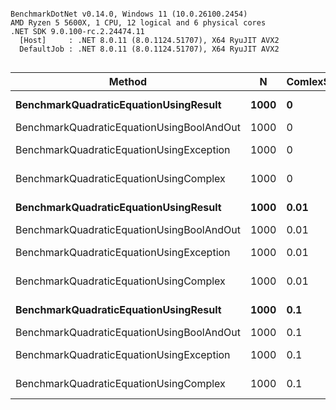 ```

BenchmarkDotNet v0.14.0, Windows 11 (10.0.26100.2454)
AMD Ryzen 5 5600X, 1 CPU, 12 logical and 6 physical cores
.NET SDK 9.0.100-rc.2.24474.11
  [Host]     : .NET 8.0.11 (8.0.1124.51707), X64 RyuJIT AVX2
  DefaultJob : .NET 8.0.11 (8.0.1124.51707), X64 RyuJIT AVX2


```
| Method                                    | N    | ComlexSolutionPercentage | Mean         | Error       | StdDev      | Gen0    | Allocated |
|------------------------------------------ |----- |------------------------- |-------------:|------------:|------------:|--------:|----------:|
| **BenchmarkQuadraticEquationUsingResult**     | **1000** | **0**                        |  **78,603.3 ns** | **1,492.77 ns** | **1,597.25 ns** | **17.5781** |  **296000 B** |
| BenchmarkQuadraticEquationUsingBoolAndOut | 1000 | 0                        |     904.2 ns |    18.00 ns |    25.82 ns |       - |         - |
| BenchmarkQuadraticEquationUsingException  | 1000 | 0                        |   1,584.2 ns |    16.17 ns |    15.12 ns |       - |         - |
| BenchmarkQuadraticEquationUsingComplex    | 1000 | 0                        |  12,145.9 ns |    35.29 ns |    29.47 ns |       - |         - |
| **BenchmarkQuadraticEquationUsingResult**     | **1000** | **0.01**                     |  **85,330.9 ns** | **1,631.41 ns** | **1,602.26 ns** | **17.5781** |  **297040 B** |
| BenchmarkQuadraticEquationUsingBoolAndOut | 1000 | 0.01                     |     957.5 ns |     8.07 ns |     7.15 ns |       - |         - |
| BenchmarkQuadraticEquationUsingException  | 1000 | 0.01                     |  51,227.8 ns |   783.93 ns |   733.29 ns |  0.1831 |    3120 B |
| BenchmarkQuadraticEquationUsingComplex    | 1000 | 0.01                     |  12,376.9 ns |   152.80 ns |   142.92 ns |       - |         - |
| **BenchmarkQuadraticEquationUsingResult**     | **1000** | **0.1**                      |  **89,740.4 ns** | **1,112.76 ns** |   **986.44 ns** | **18.0664** |  **302960 B** |
| BenchmarkQuadraticEquationUsingBoolAndOut | 1000 | 0.1                      |     926.9 ns |     9.48 ns |     8.86 ns |       - |         - |
| BenchmarkQuadraticEquationUsingException  | 1000 | 0.1                      | 324,375.0 ns |   729.28 ns |   646.49 ns |  0.9766 |   20880 B |
| BenchmarkQuadraticEquationUsingComplex    | 1000 | 0.1                      |  12,496.4 ns |   241.85 ns |   226.23 ns |       - |         - |
